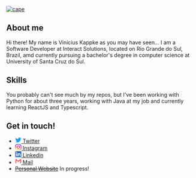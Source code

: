 <link rel="stylesheet" href="style.css">

[![cape](https://images-wixmp-ed30a86b8c4ca887773594c2.wixmp.com/f/9bd57427-9fb3-4f1d-b978-01633fbce702/dda1nhl-a794ad76-0319-47f4-b98d-64e86729c071.png?token=eyJ0eXAiOiJKV1QiLCJhbGciOiJIUzI1NiJ9.eyJzdWIiOiJ1cm46YXBwOjdlMGQxODg5ODIyNjQzNzNhNWYwZDQxNWVhMGQyNmUwIiwiaXNzIjoidXJuOmFwcDo3ZTBkMTg4OTgyMjY0MzczYTVmMGQ0MTVlYTBkMjZlMCIsIm9iaiI6W1t7InBhdGgiOiJcL2ZcLzliZDU3NDI3LTlmYjMtNGYxZC1iOTc4LTAxNjMzZmJjZTcwMlwvZGRhMW5obC1hNzk0YWQ3Ni0wMzE5LTQ3ZjQtYjk4ZC02NGU4NjcyOWMwNzEucG5nIn1dXSwiYXVkIjpbInVybjpzZXJ2aWNlOmZpbGUuZG93bmxvYWQiXX0._dF209esfdjDRcm7RDEMU8IlEUD2USn9gSn2MMyuihg)](#)

## About me
Hi there! My name is Vinícius Kappke as you may have seen... I am a Software Developer at Interact Solutions, located on Rio Grande do Sul, Brazil, amd currently pursuing a bachelor's degree in computer science at University of Santa Cruz do Sul.

## Skills
You probably can't see much by my repos, but I've been working with Python for about three years, working with Java at my job and currently learning ReactJS and Typescript. 

## Get in touch!
- [<img src="res/twitter.svg" width="16px" height="16px"> Twitter](http://twitter.com/yts0l) 
- [<img src="res/instagram.svg" width="16px" height="16px"> Instagram](http://instagram.com/vini.kkkappke) 
- [<img src="res/linkedin.svg" width="16px" height="16px"> Linkedin](https://www.linkedin.com/in/vinicius-kappke-837682232) 
- [<img src="res/gmail.svg" width="16px" height="16px"> Mail](mailto:vinicius@kappke.tech)
- [~~Personal Website~~](http://kappke.tech/) In progress!
